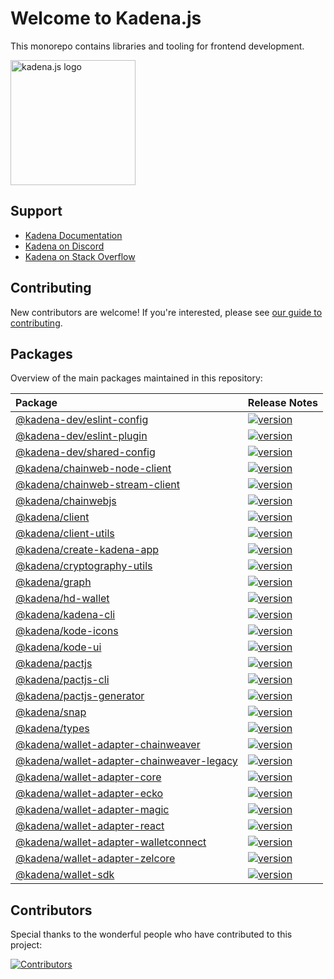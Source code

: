 # Welcome to Kadena.js

This monorepo contains libraries and tooling for frontend development.

<picture>
  <source srcset="./common/images/Kadena.JS_logo-white.png" media="(prefers-color-scheme: dark)"/>
  <img src="./common/images/Kadena.JS_logo-black.png" width="200" alt="kadena.js logo" />
</picture>

## Support

- [Kadena Documentation][1]
- [Kadena on Discord][2]
- [Kadena on Stack Overflow][3]

## Contributing

New contributors are welcome! If you're interested, please see [our guide to
contributing][4].

## Packages

Overview of the main packages maintained in this repository:

<!--packageTable start -->

| Package                                         | Release Notes        |
| :---------------------------------------------- | :------------------- |
| [@kadena-dev/eslint-config][5]                  | [![version][7]][6]   |
| [@kadena-dev/eslint-plugin][8]                  | [![version][10]][9]  |
| [@kadena-dev/shared-config][11]                 | [![version][13]][12] |
| [@kadena/chainweb-node-client][14]              | [![version][16]][15] |
| [@kadena/chainweb-stream-client][17]            | [![version][19]][18] |
| [@kadena/chainwebjs][20]                        | [![version][22]][21] |
| [@kadena/client][23]                            | [![version][25]][24] |
| [@kadena/client-utils][26]                      | [![version][28]][27] |
| [@kadena/create-kadena-app][29]                 | [![version][31]][30] |
| [@kadena/cryptography-utils][32]                | [![version][34]][33] |
| [@kadena/graph][35]                             | [![version][37]][36] |
| [@kadena/hd-wallet][38]                         | [![version][40]][39] |
| [@kadena/kadena-cli][41]                        | [![version][43]][42] |
| [@kadena/kode-icons][44]                        | [![version][46]][45] |
| [@kadena/kode-ui][47]                           | [![version][49]][48] |
| [@kadena/pactjs][50]                            | [![version][52]][51] |
| [@kadena/pactjs-cli][53]                        | [![version][55]][54] |
| [@kadena/pactjs-generator][56]                  | [![version][58]][57] |
| [@kadena/snap][59]                              | [![version][61]][60] |
| [@kadena/types][62]                             | [![version][64]][63] |
| [@kadena/wallet-adapter-chainweaver][65]        | [![version][67]][66] |
| [@kadena/wallet-adapter-chainweaver-legacy][68] | [![version][70]][69] |
| [@kadena/wallet-adapter-core][71]               | [![version][73]][72] |
| [@kadena/wallet-adapter-ecko][74]               | [![version][76]][75] |
| [@kadena/wallet-adapter-magic][77]              | [![version][79]][78] |
| [@kadena/wallet-adapter-react][80]              | [![version][82]][81] |
| [@kadena/wallet-adapter-walletconnect][83]      | [![version][85]][84] |
| [@kadena/wallet-adapter-zelcore][86]            | [![version][88]][87] |
| [@kadena/wallet-sdk][89]                        | [![version][91]][90] |

<!--packageTable end -->

## Contributors

Special thanks to the wonderful people who have contributed to this project:

[![Contributors][93]][92]

[1]: https://docs.kadena.io
[2]: https://discord.io/kadena
[3]: https://stackoverflow.com/questions/tagged/kadena
[4]: ./CONTRIBUTING.md
[5]:
  https://github.com/kadena-community/kadena.js/tree/main/packages/tools/eslint-config
[6]: packages/tools/eslint-config/CHANGELOG.md
[7]: https://img.shields.io/npm/v/@kadena-dev/eslint-config.svg
[8]:
  https://github.com/kadena-community/kadena.js/tree/main/packages/tools/eslint-plugin
[9]: packages/tools/eslint-plugin/CHANGELOG.md
[10]: https://img.shields.io/npm/v/@kadena-dev/eslint-plugin.svg
[11]:
  https://github.com/kadena-community/kadena.js/tree/main/packages/tools/shared-config
[12]: packages/tools/shared-config/CHANGELOG.md
[13]: https://img.shields.io/npm/v/@kadena-dev/shared-config.svg
[14]:
  https://github.com/kadena-community/kadena.js/tree/main/packages/libs/chainweb-node-client
[15]: packages/libs/chainweb-node-client/CHANGELOG.md
[16]: https://img.shields.io/npm/v/@kadena/chainweb-node-client.svg
[17]:
  https://github.com/kadena-community/kadena.js/tree/main/packages/libs/chainweb-stream-client
[18]: packages/libs/chainweb-stream-client/CHANGELOG.md
[19]: https://img.shields.io/npm/v/@kadena/chainweb-stream-client.svg
[20]:
  https://github.com/kadena-community/kadena.js/tree/main/packages/libs/chainwebjs
[21]: packages/libs/chainwebjs/CHANGELOG.md
[22]: https://img.shields.io/npm/v/@kadena/chainwebjs.svg
[23]:
  https://github.com/kadena-community/kadena.js/tree/main/packages/libs/client
[24]: packages/libs/client/CHANGELOG.md
[25]: https://img.shields.io/npm/v/@kadena/client.svg
[26]:
  https://github.com/kadena-community/kadena.js/tree/main/packages/libs/client-utils
[27]: packages/libs/client-utils/CHANGELOG.md
[28]: https://img.shields.io/npm/v/@kadena/client-utils.svg
[29]:
  https://github.com/kadena-community/kadena.js/tree/main/packages/tools/create-kadena-app
[30]: packages/tools/create-kadena-app/CHANGELOG.md
[31]: https://img.shields.io/npm/v/@kadena/create-kadena-app.svg
[32]:
  https://github.com/kadena-community/kadena.js/tree/main/packages/libs/cryptography-utils
[33]: packages/libs/cryptography-utils/CHANGELOG.md
[34]: https://img.shields.io/npm/v/@kadena/cryptography-utils.svg
[35]:
  https://github.com/kadena-community/kadena.js/tree/main/packages/apps/graph
[36]: packages/apps/graph/CHANGELOG.md
[37]: https://img.shields.io/npm/v/@kadena/graph.svg
[38]:
  https://github.com/kadena-community/kadena.js/tree/main/packages/libs/hd-wallet
[39]: packages/libs/hd-wallet/CHANGELOG.md
[40]: https://img.shields.io/npm/v/@kadena/hd-wallet.svg
[41]:
  https://github.com/kadena-community/kadena.js/tree/main/packages/tools/kadena-cli
[42]: packages/tools/kadena-cli/CHANGELOG.md
[43]: https://img.shields.io/npm/v/@kadena/kadena-cli.svg
[44]:
  https://github.com/kadena-community/kadena.js/tree/main/packages/libs/kode-icons
[45]: packages/libs/kode-icons/CHANGELOG.md
[46]: https://img.shields.io/npm/v/@kadena/kode-icons.svg
[47]:
  https://github.com/kadena-community/kadena.js/tree/main/packages/libs/kode-ui
[48]: packages/libs/kode-ui/CHANGELOG.md
[49]: https://img.shields.io/npm/v/@kadena/kode-ui.svg
[50]:
  https://github.com/kadena-community/kadena.js/tree/main/packages/libs/pactjs
[51]: packages/libs/pactjs/CHANGELOG.md
[52]: https://img.shields.io/npm/v/@kadena/pactjs.svg
[53]:
  https://github.com/kadena-community/kadena.js/tree/main/packages/tools/pactjs-cli
[54]: packages/tools/pactjs-cli/CHANGELOG.md
[55]: https://img.shields.io/npm/v/@kadena/pactjs-cli.svg
[56]:
  https://github.com/kadena-community/kadena.js/tree/main/packages/libs/pactjs-generator
[57]: packages/libs/pactjs-generator/CHANGELOG.md
[58]: https://img.shields.io/npm/v/@kadena/pactjs-generator.svg
[59]: https://github.com/kadena-community/kadena.js/tree/main/packages/libs/snap
[60]: packages/libs/snap/CHANGELOG.md
[61]: https://img.shields.io/npm/v/@kadena/snap.svg
[62]:
  https://github.com/kadena-community/kadena.js/tree/main/packages/libs/types
[63]: packages/libs/types/CHANGELOG.md
[64]: https://img.shields.io/npm/v/@kadena/types.svg
[65]:
  https://github.com/kadena-community/kadena.js/tree/main/packages/libs/wallet-adapter-chainweaver
[66]: packages/libs/wallet-adapter-chainweaver/CHANGELOG.md
[67]: https://img.shields.io/npm/v/@kadena/wallet-adapter-chainweaver.svg
[68]:
  https://github.com/kadena-community/kadena.js/tree/main/packages/libs/wallet-adapter-chainweaver-legacy
[69]: packages/libs/wallet-adapter-chainweaver-legacy/CHANGELOG.md
[70]: https://img.shields.io/npm/v/@kadena/wallet-adapter-chainweaver-legacy.svg
[71]:
  https://github.com/kadena-community/kadena.js/tree/main/packages/libs/wallet-adapter-core
[72]: packages/libs/wallet-adapter-core/CHANGELOG.md
[73]: https://img.shields.io/npm/v/@kadena/wallet-adapter-core.svg
[74]:
  https://github.com/kadena-community/kadena.js/tree/main/packages/libs/wallet-adapter-ecko
[75]: packages/libs/wallet-adapter-ecko/CHANGELOG.md
[76]: https://img.shields.io/npm/v/@kadena/wallet-adapter-ecko.svg
[77]:
  https://github.com/kadena-community/kadena.js/tree/main/packages/libs/wallet-adapter-magic
[78]: packages/libs/wallet-adapter-magic/CHANGELOG.md
[79]: https://img.shields.io/npm/v/@kadena/wallet-adapter-magic.svg
[80]:
  https://github.com/kadena-community/kadena.js/tree/main/packages/libs/wallet-adapter-react
[81]: packages/libs/wallet-adapter-react/CHANGELOG.md
[82]: https://img.shields.io/npm/v/@kadena/wallet-adapter-react.svg
[83]:
  https://github.com/kadena-community/kadena.js/tree/main/packages/libs/wallet-adapter-walletconnect
[84]: packages/libs/wallet-adapter-walletconnect/CHANGELOG.md
[85]: https://img.shields.io/npm/v/@kadena/wallet-adapter-walletconnect.svg
[86]:
  https://github.com/kadena-community/kadena.js/tree/main/packages/libs/wallet-adapter-zelcore
[87]: packages/libs/wallet-adapter-zelcore/CHANGELOG.md
[88]: https://img.shields.io/npm/v/@kadena/wallet-adapter-zelcore.svg
[89]:
  https://github.com/kadena-community/kadena.js/tree/main/packages/libs/wallet-sdk
[90]: packages/libs/wallet-sdk/CHANGELOG.md
[91]: https://img.shields.io/npm/v/@kadena/wallet-sdk.svg
[92]: https://github.com/kadena-community/kadena.js/graphs/contributors
[93]: https://contrib.rocks/image?repo=kadena-community/kadena.js
